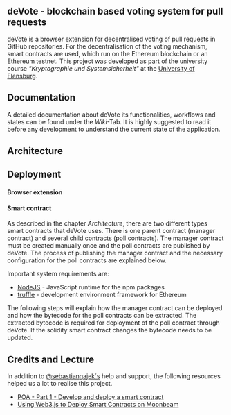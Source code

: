 ## deVote - blockchain based voting system for pull requests

deVote is a browser extension for decentralised voting of pull requests in GitHub repositories. For the decentralisation of the voting mechanism, smart contracts are used, which run on the Ethereum blockchain or an Ethereum testnet. This project was developed as part of the university course *"Kryptographie und Systemsicherheit"* at the [University of Flensburg](https://hs-flensburg.de/).

## Documentation

A detailed documentation about deVote its functionalities, workflows and states can be found under the *Wiki*-Tab. It is highly suggested to read it before any development to understand the current state of the application.

## Architecture

## Deployment

#### Browser extension

#### Smart contract

As described in the chapter *Architecture*, there are two different types smart contracts that deVote uses. There is one parent contract (manager contract) and several child contracts (poll contracts). The manager contract must be created manually once and the poll contracts are published by deVote. The process of publishing the manager contract and the necessary configuration for the poll contracts are explained below.

Important system requirements are:
* [NodeJS](https://nodejs.org/) - JavaScript runtime for the npm packages
* [truffle](https://github.com/trufflesuite/truffle) - development environment framework for Ethereum

The following steps will explain how the manager contract can be deployed and how the bytecode for the poll contracts can be extracted. The extracted bytecode is required for deployment of the poll contract through deVote. If the solidity smart contract changes the bytecode needs to be updated.


## Credits and Lecture

In addition to [@sebastiangajek´s](https://github.com/sebastiangajek) help and support, the following resources helped us a lot to realise this project.

* [POA - Part 1 - Develop and deploy a smart contract](https://kauri.io/#article/549b50d2318741dbba209110bb9e350e)
* [Using Web3.js to Deploy Smart Contracts on Moonbeam](https://docs.moonbeam.network/getting-started/local-node/web3-js/web3-contract/)
